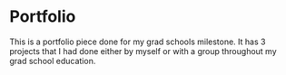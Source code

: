 # Portfolio
This is a portfolio piece done for my grad schools milestone. It has 3 projects that I had done either by myself or with a group throughout my grad school education.
